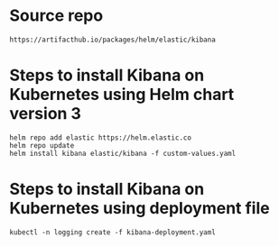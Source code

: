 # Source repo
```
https://artifacthub.io/packages/helm/elastic/kibana
```

# Steps to install Kibana on Kubernetes using Helm chart version 3
```
helm repo add elastic https://helm.elastic.co
helm repo update
helm install kibana elastic/kibana -f custom-values.yaml
```

# Steps to install Kibana on Kubernetes using deployment file
```
kubectl -n logging create -f kibana-deployment.yaml
```
